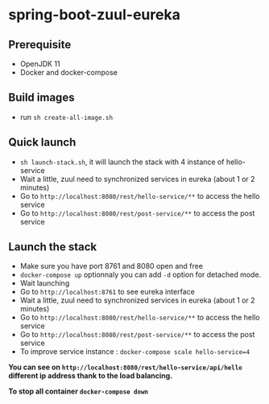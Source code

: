 # spring-boot-zuul-eureka

## Prerequisite

- OpenJDK 11
- Docker and docker-compose

## Build images

- run `sh create-all-image.sh`

## Quick launch

- `sh launch-stack.sh`, it will launch the stack with 4 instance of hello-service
- Wait a little, zuul need to synchronized services in eureka (about 1 or 2 minutes)
- Go to `http://localhost:8080/rest/hello-service/**` to access the hello service
- Go to `http://localhost:8080/rest/post-service/**` to access the post service

## Launch the stack

- Make sure you have port 8761 and 8080 open and free
- `docker-compose up` optionnaly you can add `-d` option for detached mode.
- Wait launching
- Go to `http://localhost:8761` to see eureka interface
- Wait a little, zuul need to synchronized services in eureka (about 1 or 2 minutes)
- Go to `http://localhost:8080/rest/hello-service/**` to access the hello service
- Go to `http://localhost:8080/rest/post-service/**` to access the post service
- To improve service instance : `docker-compose scale hello-service=4`

**You can see on `http://localhost:8080/rest/hello-service/api/hello` different ip address thank to the load balancing.**

**To stop all container `docker-compose down`**
